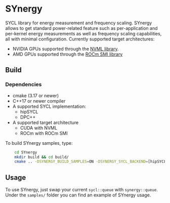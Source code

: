 # SYnergy
SYCL library for energy measurement and frequency scaling.
SYnergy allows to get standard power-related feature such as per-application and per-kernel energy measurements as well as frequency scaling capabilities, all with minimal configuration. 
Currently supported target architectures: 
- NVIDIA GPUs supported through the [NVML library](https://developer.nvidia.com/nvidia-management-library-nvml).
- AMD GPUs supported through the [ROCm SMI library](https://github.com/RadeonOpenCompute/rocm_smi_lib)

## Build
### Dependencies
- cmake (3.17 or newer)  
- C++17 or newer compiler
- A supported SYCL implementation:
	- hipSYCL
	- DPC++
- A supported target architecture
	- CUDA with NVML
	- ROCm with ROCm SMI

To build SYnergy samples, type:
```bash
	cd SYnergy
	mkdir build && cd build/
	cmake .. -DSYNERGY_BUILD_SAMPLES=ON -DSYNERGY_SYCL_BACKEND=[hipSYCL | dpcpp] -DSYNERGY_CUDA_SUPPORT=[ON | OFF] -DSYNERGY_ROCM_SUPPORT=[ON | OFF]
```

## Usage
To use SYnergy, just swap your current `sycl::queue` with `synergy::queue`. Under the `samples/` folder you can find an example of SYnergy usage.
